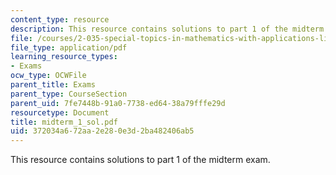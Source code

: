 ```yaml
---
content_type: resource
description: This resource contains solutions to part 1 of the midterm exam.
file: /courses/2-035-special-topics-in-mathematics-with-applications-linear-algebra-and-the-calculus-of-variations-spring-2007/372034a672aa2e280e3d2ba482406ab5_midterm_1_sol.pdf
file_type: application/pdf
learning_resource_types:
- Exams
ocw_type: OCWFile
parent_title: Exams
parent_type: CourseSection
parent_uid: 7fe7448b-91a0-7738-ed64-38a79fffe29d
resourcetype: Document
title: midterm_1_sol.pdf
uid: 372034a6-72aa-2e28-0e3d-2ba482406ab5
---
```

This resource contains solutions to part 1 of the midterm exam.

